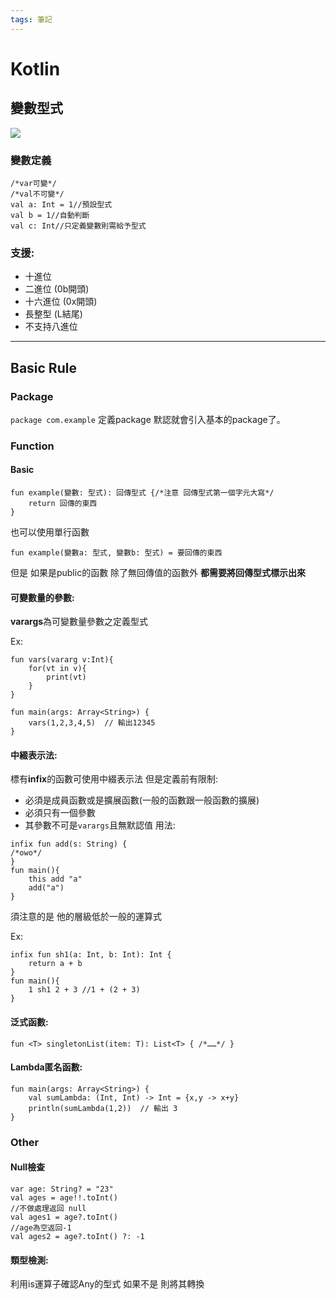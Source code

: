 ```yaml
---
tags: 筆記
---
```


# Kotlin

## 變數型式

![](https://i.imgur.com/E4OU161.png)

### 變數定義

```kotlin=
/*var可變*/
/*val不可變*/
val a: Int = 1//預設型式
val b = 1//自動判斷
val c: Int//只定義變數則需給予型式
```

### 支援:

* 十進位
* 二進位 (0b開頭)
* 十六進位 (0x開頭)
* 長整型 (L結尾)
* 不支持八進位

----

## Basic Rule

### Package

`package com.example` 定義package
默認就會引入基本的package了。

### Function

#### Basic

```kotlin=
fun example(變數: 型式): 回傳型式 {/*注意 回傳型式第一個字元大寫*/
    return 回傳的東西
}
```

也可以使用單行函數

```kotlin=
fun example(變數a: 型式, 變數b: 型式) = 要回傳的東西
```

但是 如果是public的函數 除了無回傳值的函數外
<strong>都需要將回傳型式標示出來</strong>

#### 可變數量的參數:

<strong>varargs</strong>為可變數量參數之定義型式

Ex:

```kotlin=
fun vars(vararg v:Int){
    for(vt in v){
        print(vt)
    }
}

fun main(args: Array<String>) {
    vars(1,2,3,4,5)  // 輸出12345
}
```

#### 中綴表示法:

標有<strong>infix</strong>的函數可使用中綴表示法
但是定義前有限制:
* 必須是成員函數或是擴展函數(一般的函數跟一般函數的擴展)
* 必須只有一個參數
* 其參數不可是`varargs`且無默認值
用法:

```kotlin=
infix fun add(s: String) {
/*owo*/
}
fun main(){
    this add "a"
    add("a")
}
```

須注意的是 他的層級低於一般的運算式

Ex:

```kotlin=
infix fun sh1(a: Int, b: Int): Int {
    return a + b
}
fun main(){
    1 sh1 2 + 3 //1 + (2 + 3)
}
```

#### 泛式函數:

```kotlin=
fun <T> singletonList(item: T): List<T> { /*……*/ }
```

#### Lambda匿名函數:

```kotlin=
fun main(args: Array<String>) {
    val sumLambda: (Int, Int) -> Int = {x,y -> x+y}
    println(sumLambda(1,2))  // 輸出 3
}
```

### Other

#### Null檢查

```kotlin=
var age: String? = "23"
val ages = age!!.toInt()
//不做處理返回 null
val ages1 = age?.toInt()
//age為空返回-1
val ages2 = age?.toInt() ?: -1
```

#### 類型檢測:

利用is運算子確認Any的型式 如果不是 則將其轉換